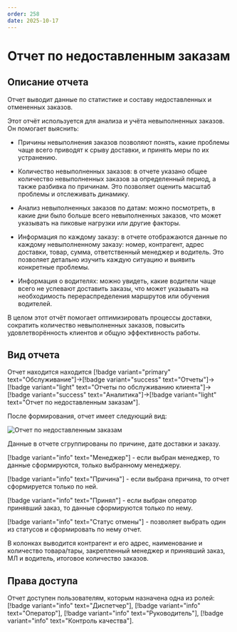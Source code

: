 ```yaml
---
order: 258
date: 2025-10-17
---
```

# Отчет по недоставленным заказам

## Описание отчета

Отчет выводит данные по статистике и составу недоставленных и отмененных заказов.

Этот отчёт используется для анализа и учёта невыполненных заказов. Он помогает выяснить:

- Причины невыполнения заказов позволяют понять, какие проблемы чаще всего приводят к срыву доставки, и принять меры по их устранению.

- Количество невыполненных заказов: в отчете указано общее количество невыполненных заказов за определенный период, а также разбивка по причинам. Это позволяет оценить масштаб проблемы и отслеживать динамику.

- Анализ невыполненных заказов по датам: можно посмотреть, в какие дни было больше всего невыполненных заказов, что может указывать на пиковые нагрузки или другие факторы.

- Информация по каждому заказу: в отчете отображаются данные по каждому невыполненному заказу: номер, контрагент, адрес доставки, товар, сумма, ответственный менеджер и водитель. Это позволяет детально изучить каждую ситуацию и выявить конкретные проблемы.

- Информация о водителях: можно увидеть, какие водители чаще всего не успевают доставить заказы, что может указывать на необходимость перераспределения маршрутов или обучения водителей.

В целом этот отчёт помогает оптимизировать процессы доставки, сократить количество невыполненных заказов, повысить удовлетворённость клиентов и общую эффективность работы.

## Вид отчета

Отчет находится находится [!badge variant="primary" text="Обслуживание"]->[!badge variant="success" text="Отчеты"]->[!badge variant="light" text="Отчеты по обслуживанию клиента"]->[!badge variant="success" text="Аналитика"]->[!badge variant="light" text="Отчет по недоставленным заказам"].

После формирования, отчет имеет следующий вид:

![Отчет по недоставленным заказам](/images/Отчет_по_недоставленным_заказам.jpg)

Данные в отчете сгруппированы по причине, дате доставки и заказу.

[!badge variant="info" text="Менеджер"] - если выбран менеджер, то данные сформируются, только выбранному менеджеру.

[!badge variant="info" text="Причина"] - если выбрана причина, то отчет сформируется только по ней.

[!badge variant="info" text="Принял"] - если выбран оператор принявший заказ, то данные сформируются только по нему.

[!badge variant="info" text="Статус отмены"] - позволяет выбрать один из статусов и сформировать по нему отчет.

В колонках выводится контрагент и его адрес, наименование и количество товара/тары, закрепленный менеджер и принявший заказ, МЛ и водитель, итоговое количество заказов.

## Права доступа

Отчет доступен пользователям, которым назначена одна из ролей: [!badge variant="info" text="Диспетчер"], [!badge variant="info" text="Оператор"], [!badge variant="info" text="Руководитель"], [!badge variant="info" text="Контроль качества"].
